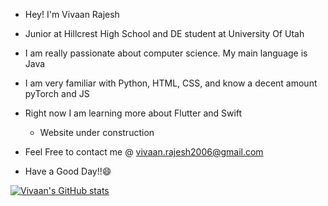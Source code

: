 * Hey! I'm Vivaan Rajesh 

* Junior at Hillcrest High School and DE student at University Of Utah

* I am really passionate about computer science. My main language is Java 

* I am very familiar with Python, HTML, CSS, and know a decent amount pyTorch and JS

* Right now I am learning more about Flutter and Swift
   - Website under construction

* Feel Free to contact me @ vivaan.rajesh2006@gmail.com

* Have a Good Day!!😄

[![Vivaan's GitHub stats](https://github-readme-stats.vercel.app/api?username=vivaan2006&count_private=true&show_icons=true&hide_title=true&include_all_commits=true)](https://github.com/vivaan2006/github-readme-stats)
